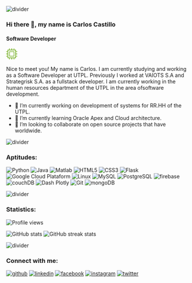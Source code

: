 ![divider](https://user-images.githubusercontent.com/38107722/137821462-186b7b20-d192-4097-b8b5-8a7e60ec52d0.jpg)

### Hi there 👋, my name is Carlos Castillo
#### Software Developer 
<a href='https://docs.github.com/en/developers'><img src='https://raw.githubusercontent.com/acervenky/animated-github-badges/master/assets/devbadge.gif' width='30' height='30'></a> 

Nice to meet you! My name is Carlos. I am currently studying and working as a Software Developer at UTPL. Previously I worked at VAIOTS S.A and Strategrisk S.A. as a fullstack developer. I am currently working in the human resources department of the UTPL in the area of ​​software development.

- 🔭 I’m currently working on development of systems for RR.HH of the UTPL. 
- 🌱 I’m currently learning Oracle Apex and Cloud architecture. 
- 👯 I’m looking to collaborate on open source projects that have worldwide.

![divider](https://user-images.githubusercontent.com/38107722/137821413-1150bf5f-ebf7-4460-b509-c622127ef725.jpg)

### Aptitudes:
<img src="https://upload.wikimedia.org/wikipedia/commons/thumb/c/c3/Python-logo-notext.svg/1200px-Python-logo-notext.svg.png" style="width: 45px;" title="Python">              <img src="https://picodotdev.github.io/blog-bitix/assets/images/structured-data/java-750.png" style="width: 30px;" title="Java">            <img src="https://upload.wikimedia.org/wikipedia/commons/thumb/2/21/Matlab_Logo.png/240px-Matlab_Logo.png" style="width: 50px;" title="Matlab">            <img src="https://upload.wikimedia.org/wikipedia/commons/thumb/6/61/HTML5_logo_and_wordmark.svg/1200px-HTML5_logo_and_wordmark.svg.png" style="width: 50px;" title="HTML5">           <img src="https://programarfacil.com/wp-content/uploads/2015/06/css3.png" style="width: 50px;" title="CSS3">            <img src="https://blog.tiraquelibras.com/wp-content/uploads/2019/08/Flask.png" title="Flask" style="width: 70px;">            <img src="https://cloudfront-us-east-1.images.arcpublishing.com/eluniverso/UGG27TNQ7FDVJHYTZRY55BPQT4.jpg" style="width: 70px;" title="Google Cloud Plataform">           <img src="https://www.redhat.com/cms/managed-files/styles/xlarge/s3/tux-327x360.png?itok=puszajU_" title="Linux" style="width: 40px;">            <img src="https://d1.awsstatic.com/asset-repository/products/amazon-rds/1024px-MySQL.ff87215b43fd7292af172e2a5d9b844217262571.png" title="MySQL" style="width: 80px;">           <img src="https://live.mrf.io/statics/i/ps/www.muylinux.com/wp-content/uploads/2017/10/postgresql.png?width=1200&enable=upscale" title="PostgreSQL" style="width: 80px;">           <img src="https://encrypted-tbn0.gstatic.com/images?q=tbn:ANd9GcT9G-TGX1AQM4dXJoVa0577IbgDdo7N5w4NcG6FPHIrqC3zax3QYhbmMayk2CQEe3F_ee0&usqp=CAU" title="firebase" style="width: 50px;">            <img src="https://upload.wikimedia.org/wikipedia/commons/thumb/7/72/Apache_CouchDB_logo.svg/2027px-Apache_CouchDB_logo.svg.png" title="couchDB" style="width: 45px;">             <img src="https://encrypted-tbn0.gstatic.com/images?q=tbn:ANd9GcRbAv_1oruFnK5S-AUSqKcRrpziHk8VQ1I1ujnTXccysijk5j7XBxPfdGXSUl04bkI3KNY&usqp=CAU" title="Dash Plotly" style="width: 120px;">           <img src="https://jartigag.xyz/assets/images/posts/git.png" title="Git" style="width: 40px;">            <img src="https://encrypted-tbn0.gstatic.com/images?q=tbn:ANd9GcQ56SC2UgOz51xrkV_GPiWM-cLUeQwvvtA7uV0ybDDTU610Jswy-nu4Ksgmw8ILNWMLFbw&usqp=CAU_" title="mongoDB" style="width: 90px;">



![divider](https://user-images.githubusercontent.com/38107722/137821413-1150bf5f-ebf7-4460-b509-c622127ef725.jpg)

### Statistics:
![Profile views](https://gpvc.arturio.dev/CarlosCastillo10)  

![GitHub stats](https://github-readme-stats.vercel.app/api?username=CarlosCastillo10&count_private=true&show_icons=true&theme=calm)  ![GitHub streak stats](https://github-readme-streak-stats.herokuapp.com/?user=CarlosCastillo10)  

![divider](https://user-images.githubusercontent.com/38107722/137821413-1150bf5f-ebf7-4460-b509-c622127ef725.jpg)

### Connect with me:
[<img src='https://cdn.jsdelivr.net/npm/simple-icons@3.0.1/icons/github.svg' alt='github' height='20'>](https://github.com/CarlosCastillo10)  [<img src='https://cdn.jsdelivr.net/npm/simple-icons@3.0.1/icons/linkedin.svg' alt='linkedin' height='20'>](https://www.linkedin.com/in/carlos-castillo-10/)  [<img src='https://cdn.jsdelivr.net/npm/simple-icons@3.0.1/icons/facebook.svg' alt='facebook' height='20'>](https://www.facebook.com/CarlosCastillo0)  [<img src='https://cdn.jsdelivr.net/npm/simple-icons@3.0.1/icons/instagram.svg' alt='instagram' height='20'>](https://www.instagram.com/carloscasti10/)  [<img src='https://cdn.jsdelivr.net/npm/simple-icons@3.0.1/icons/twitter.svg' alt='twitter' height='20'>](https://twitter.com/CCastillo2407)  
